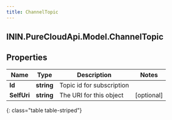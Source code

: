 ```yaml
---
title: ChannelTopic
---
```

## ININ.PureCloudApi.Model.ChannelTopic

## Properties

|Name | Type | Description | Notes|
|------------ | ------------- | ------------- | -------------|
| **Id** | **string** | Topic id for subscription | |
| **SelfUri** | **string** | The URI for this object | [optional] |
{: class="table table-striped"}


